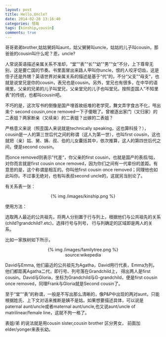 ```yaml
---
layout: post
title: Hello,Uncle?
date: 2014-02-28 13:16:40
categories: 怪哉
tags: [kinship,cousin]
comments: true
---
```

哥哥弟弟brother,姑姑舅妈叫aunt，姑父舅舅叫uncle，姑姑的儿子叫cousin，那爸爸的cousin叫什么呢？恩，uncle?

人常说英语描述亲属关系不准却，“堂”“表”“长”“幼”“男”“女”不分，上下尊卑无别，这是要亡国的节奏。书里面冒出来路人甲叫你uncle，恨的人咬牙切齿，这是侄子还是外甥？英语世界对亲属关系的描述是基于“代”的，不分“父支”“母支“，也就是说堂兄是你的cousin，表兄也是cousin。另外，堂兄也有很多，在中华的语境里，父亲的兄弟的儿子叫堂兄，父亲堂兄的儿子也叫堂兄。按照歪国人”不知里表“的传统，也都叫cousin吧。
<!--more-->

不巧的是，这次写书的倒像是国产埋首故纸堆的老学究，舞文弄字食古不化，甩出来个 second cousin,once removed一下子傻眼了。曾被逐出家门（又归家）的二表姐？两家断亲（又续亲）的二表姐？出嫁的二表姐？

严格意义来说（照歪国人来说就是technically speaking，这也算科技？），cousin是一人的第三世后代之间的称谓（这人为第一世），也叫first cousin，这也就把（亲）姑、舅、姨、叔、伯的儿女囊括其中，依次推算，这人的第四世后代之间，便是second cousin。

而once removed则表示”代差“，你父亲的first cousin，也就是国产的表叔/姑，对你而言就是first cousin once removed，因为你们之间有一代辈份的差距。有意思的是，这个称谓是相互的。你叫他first cousin once removed；同理他也如此叫你。不过事无绝对，也有叫表叔second uncle的，这就另当别论了。

有关系表一张：

<center>{% img /images/kinship.png %}</center>

<p>使用方法：</p>
<p>选取两人最近的公共祖先，将两人分别置于行与列上，根据他们与公共祖先的关系(child?grandchild?.etc)，选择行号与列号， 行与列确定的区域即是两人的关系。</p>

比如一家族树如下所示，

<center>{% img /images/familytree.png %}</center>
<center>source:wikepedia</center>


<p>David与Emma, 他们最近的公共祖先为Agatha，David用行代表，Emma为列，他们都距离Agatha二代，即行号、列号落在Grandchild上， 得出两人是first cousin。David与Gloria，坐标为Grandchild与G-grandchild，便是first cousin once removed，同理Frank与Gloria就是Second cousin了。 </p>

至于“堂”“表”的称谓，一般是不写出那么清晰的，像P&P中出现的两对aunt，只能根据姓氏、上下文对话来推断是姨不是姑。如果想要描述具体，可以说是 paternal aunt/uncle或者maternal aunt/uncle,也又说aunt/uncle of matrilinear/female line，这就不拘一格了。 

表姐/弟 的说法就是用cousin sister,cousin brother 区分男女， 前面加elder/yonger来表长幼。
